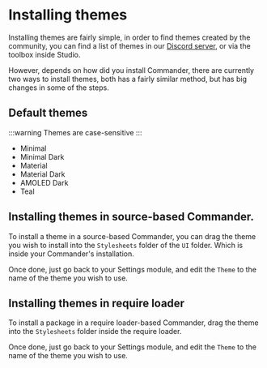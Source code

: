# Installing themes
Installing themes are fairly simple, in order to find themes created by the community, you can find a list of themes in our [Discord server](https://discord.gg/RzxxD7YCaU), or via the toolbox inside Studio.

However, depends on how did you install Commander, there are currently two ways to install themes, both has a fairly similar method, but has big changes in some of the steps.

## Default themes
:::warning
Themes are case-sensitive
:::
- Minimal
- Minimal Dark
- Material
- Material Dark
- AMOLED Dark
- Teal

## Installing themes in source-based Commander.
To install a theme in a source-based Commander, you can drag the theme you wish to install into the `Stylesheets` folder of the `UI` folder. Which is inside your Commander's installation.

Once done, just go back to your Settings module, and edit the `Theme` to the name of the theme you wish to use.

## Installing themes in require loader
To install a package in a require loader-based Commander, drag the theme into the `Stylesheets` folder inside the require loader. 

Once done, just go back to your Settings module, and edit the `Theme` to the name of the theme you wish to use.
